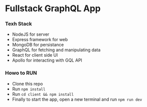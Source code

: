 # Fullstack GraphQL App

### Texh Stack

* NodeJS for server
* Express framework for web
* MongoDB for persistance
* GraphQL for fetching and manipulating data
* React for client side UI
* Apollo for interacting with GQL API

### Howo to RUN

* Clone this repo
* Run `npm install`
* Run `cd client && npm install`
* Finally to start the app, open a new terminal and run `npm run dev`
